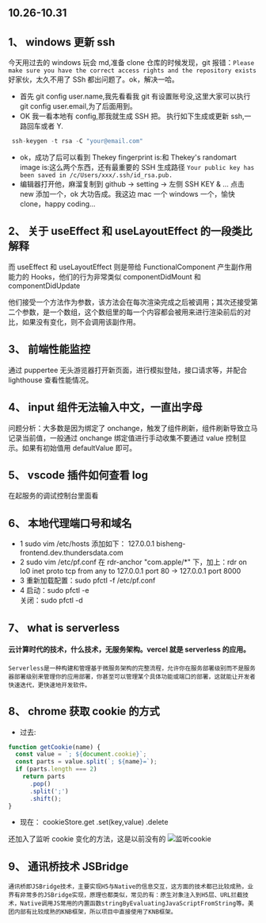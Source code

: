 <!--
 * @文件描述:
 * @公司: thundersdata
 * @作者: 于效仟
 * @Date: 2020-10-26 22:13:18
 * @LastEditors: 于效仟
 * @LastEditTime: 2020-10-30 22:49:36
 -->

## 10.26-10.31

## 1、 windows 更新 ssh

今天用过去的 windows 玩会 md,准备 clone 仓库的时候发现，git 报错：`Please make sure you have the correct access rights and the repository exists`
好家伙，太久不用了 SSh 都出问题了。ok，解决一哈。

- 首先 git config user.name,我先看看我 git 有设置账号没,这里大家可以执行 git config user.email,为了后面用到。
- OK 我一看本地有 config,那我就生成 SSH 把。
  执行如下生成或更新 ssh,一路回车或者 Y.

```js
 ssh-keygen -t rsa -C "your@email.com"
```

- ok，成功了后可以看到 Thekey fingerprint is:和 Thekey's randomart image is:这么两个东西，还有最重要的 SSH 生成路径
  `Your public key has been saved in /c/Users/xxx/.ssh/id_rsa.pub.`
- 编辑器打开他，麻溜复制到 github -> setting -> 左侧 SSH KEY & ...
  点击 new 添加一个，ok 大功告成。我这边 mac 一个 windows 一个，愉快 clone，happy coding...

## 2、 关于 useEffect 和 useLayoutEffect 的一段类比解释

而 useEffect 和 useLayoutEffect 则是带给 FunctionalComponent 产生副作用能力的 Hooks，他们的行为非常类似 componentDidMount 和 componentDidUpdate

他们接受一个方法作为参数，该方法会在每次渲染完成之后被调用；其次还接受第二个参数，是一个数组，这个数组里的每一个内容都会被用来进行渲染前后的对比，如果没有变化，则不会调用该副作用。

## 3、 前端性能监控

通过 puppertee 无头游览器打开新页面，进行模拟登陆，接口请求等，并配合 lighthouse 查看性能情况。

## 4、 input 组件无法输入中文，一直出字母

问题分析：大多数是因为绑定了 onchange，触发了组件刷新，组件刷新导致立马记录当前值，一般通过 onchange 绑定值进行手动收集不要通过 value 控制显示。如果有初始值用 defaultValue 即可。

## 5、 vscode 插件如何查看 log

在起服务的调试控制台里面看

## 6、 本地代理端口号和域名

- 1 sudo vim /etc/hosts 添加如下：
  127.0.0.1 bisheng-frontend.dev.thundersdata.com
- 2 sudo vim /etc/pf.conf
  在 rdr-anchor "com.apple/\*" 下，加上：rdr on lo0 inet proto tcp from any to 127.0.0.1 port 80 -> 127.0.0.1 port 8000
- 3 重新加载配置：sudo pfctl -f /etc/pf.conf
- 4 启动：sudo pfctl -e  
  关闭：sudo pfctl -d

## 7、 what is serverless

#### 云计算时代的技术，什么技术，无服务架构。vercel 就是 serverless 的应用。

`Serverless是一种构建和管理基于微服务架构的完整流程，允许你在服务部署级别而不是服务器部署级别来管理你的应用部署，你甚至可以管理某个具体功能或端口的部署，这就能让开发者快速迭代，更快速地开发软件。`

## 8、 chrome 获取 cookie 的方式

- 过去:

```js
function getCookie(name) {
  const value = `; ${document.cookie}`;
  const parts = value.split(`; ${name}=`);
  if (parts.length === 2)
    return parts
      .pop()
      .split(';')
      .shift();
}
```

- 现在：
  cookieStore.get .set(key,value) .delete

还加入了监听 cookie 变化的方法，这是以前没有的
![监听cookie](https://p3-juejin.byteimg.com/tos-cn-i-k3u1fbpfcp/f19ea10a6b964ddf8ae7d187f27d0486~tplv-k3u1fbpfcp-zoom-1.image)

## 9、 通讯桥技术 JSBridge

`通讯桥即JSBridge技术，主要实现H5与Native的信息交互，这方面的技术都已比较成熟，业界有非常多的JSBridge实现，原理也都类似，常见的有：原生对象注入到H5层、URL拦截技术，Native调用JS常用的内置函数stringByEvaluatingJavaScriptFromString等。美团内部有比较成熟的KNB框架，所以项目中直接使用了KNB框架。`
